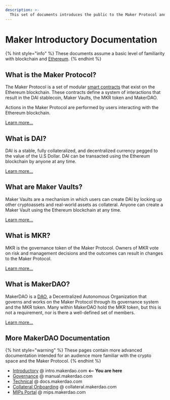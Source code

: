 ```yaml
---
description: >-
  This set of documents introduces the public to the Maker Protocol and its products.
---
```


# Maker Introductory Documentation

{% hint style="info" %}
 These documents assume a basic level of familiarity with blockchain and [Ethereum](https://ethereum.org/en/what-is-ethereum/). 
{% endhint %}

## What is the Maker Protocol?

The Maker Protocol is a set of modular [smart contracts](https://ethereum.org/en/smart-contracts/) that exist on the Ethereum blockchain. These contracts define a system of interactions that result in the DAI stablecoin, Maker Vaults, the MKR token and MakerDAO. 

Actions in the Maker Protocol are performed by users interacting with the Ethereum blockchain. 

[Learn more...](overview/maker-protocol.md)

## What is DAI?

DAI is a stable, fully collateralized, and decentralized currency pegged to the value of the U.S Dollar. DAI can be transacted using the Ethereum blockchain by anyone at any time.

[Learn more...](overview/dai.md)

## What are Maker Vaults?

Maker Vaults are a mechanism in which users can create DAI by locking up other cryptoassets and real-world assets as collateral. Anyone can create a Maker Vault using the Ethereum blockchain at any time.

[Learn more...](overview/vaults.md)

## What is MKR?

MKR is the governance token of the Maker Protocol. Owners of MKR vote on risk and management decisions and the outcomes can result in changes to the Maker Protocol. 

[Learn more...](overview/mkr.md)

## What is MakerDAO?

MakerDAO is a [DAO](https://www.investopedia.com/tech/what-dao/), a Decentralized Autonomous Organization that governs and works on the Maker Protocol through its governance system and the MKR token. Many within MakerDAO hold the MKR token, but this is not a requirement, nor is there a well-defined set of members.

[Learn more...](overview/makerdao.md)



## More MakerDAO Documentation
{% hint style="warning" %} These pages contain more advanced documentation intended for an audience more familiar with the crypto space and the Maker Protocol. {% endhint %}

* [Introductory](https://intro.makerdao.com) @ intro.makerdao.com **<-- You are here**
* [Governance](https://manual.makerdao.com/) @ manual.makerdao.com 
* [Technical](https://docs.makerdao.com/) @ docs.makerdao.com
* [Collateral Onboarding](https://collateral.makerdao.com/) @ collateral.makerdao.com
* [MIPs Portal](https://mips.makerdao.com/) @ mips.makerdao.com